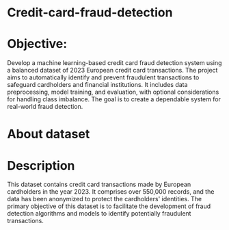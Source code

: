 # Credit-card-fraud-detection

# Objective:
Develop a machine learning-based credit card fraud detection system using a balanced dataset of 2023 European credit card transactions. The project aims to automatically identify and prevent fraudulent transactions to safeguard cardholders and financial institutions. It includes data preprocessing, model training, and evaluation, with optional considerations for handling class imbalance. The goal is to create a dependable system for real-world fraud detection.

# About dataset
# Description
This dataset contains credit card transactions made by European cardholders in the year 2023. It comprises over 550,000 records, and the data has been anonymized to protect the cardholders' identities. The primary objective of this dataset is to facilitate the development of fraud detection algorithms and models to identify potentially fraudulent transactions.

